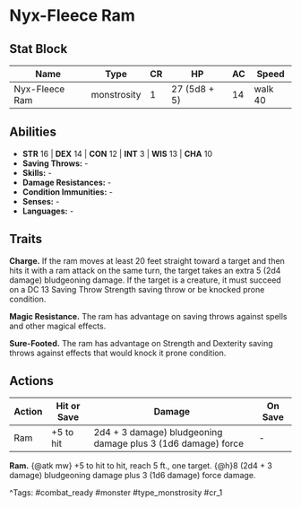 # Nyx-Fleece Ram

## Stat Block

| Name | Type | CR | HP | AC | Speed |
|------|------|----|----|----|-------|
| Nyx-Fleece Ram | monstrosity | 1 | 27 (5d8 + 5) | 14 | walk 40 |

## Abilities

- **STR** 16 | **DEX** 14 | **CON** 12 | **INT** 3 | **WIS** 13 | **CHA** 10
- **Saving Throws:** -  
- **Skills:** -  
- **Damage Resistances:** -  
- **Condition Immunities:** -  
- **Senses:** -  
- **Languages:** -

## Traits

**Charge.** If the ram moves at least 20 feet straight toward a target and then hits it with a ram attack on the same turn, the target takes an extra 5 (2d4 damage) bludgeoning damage. If the target is a creature, it must succeed on a DC 13 Saving Throw Strength saving throw or be knocked prone condition.

**Magic Resistance.** The ram has advantage on saving throws against spells and other magical effects.

**Sure-Footed.** The ram has advantage on Strength and Dexterity saving throws against effects that would knock it prone condition.


## Actions

| Action | Hit or Save | Damage | On Save |
|--------|--------------|--------|----------|
| Ram | +5 to hit | 2d4 + 3 damage) bludgeoning damage plus 3 (1d6 damage) force | - |

**Ram.** {@atk mw} +5 to hit to hit, reach 5 ft., one target. {@h}8 (2d4 + 3 damage) bludgeoning damage plus 3 (1d6 damage) force damage.


^Tags: #combat_ready #monster #type_monstrosity #cr_1